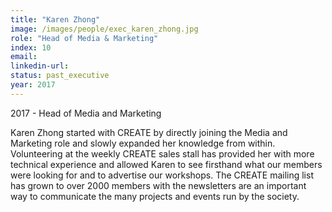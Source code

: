 ```yaml
---
title: "Karen Zhong"
image: /images/people/exec_karen_zhong.jpg
role: "Head of Media & Marketing"
index: 10
email:
linkedin-url:
status: past_executive
year: 2017
---
```

2017 - Head of Media and Marketing

Karen Zhong started with CREATE by directly joining the Media and Marketing role and slowly expanded her knowledge from within. Volunteering at the weekly CREATE sales stall has provided her with more technical experience and allowed Karen to see firsthand what our members were looking for and to advertise our workshops. The CREATE mailing list has grown to over 2000 members with the newsletters are an important way to communicate the many projects and events run by the society.
